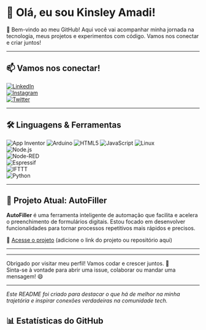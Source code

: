 # 👋 Olá, eu sou Kinsley Amadi!

🚀 Bem-vindo ao meu GitHub! Aqui você vai acompanhar minha jornada na tecnologia, meus projetos e experimentos com código. Vamos nos conectar e criar juntos!

---

## 📫 Vamos nos conectar!

[![LinkedIn](https://img.shields.io/badge/LinkedIn-blue?logo=linkedin&logoColor=white)](https://www.linkedin.com/in/seu-linkedin)  
[![Instagram](https://img.shields.io/badge/Instagram-purple?logo=instagram&logoColor=white)](https://instagram.com/seu-instagram)  
[![Twitter](https://img.shields.io/badge/Twitter-lightblue?logo=twitter&logoColor=white)](https://twitter.com/seu-twitter)

---

## 🛠️ Linguagens & Ferramentas

![App Inventor](https://img.shields.io/badge/App%20Inventor-2BAD5B?style=for-the-badge&logo=appinventor&logoColor=white) 
![Arduino](https://img.shields.io/badge/Arduino-00979D?style=for-the-badge&logo=arduino&logoColor=white) 
![HTML5](https://img.shields.io/badge/HTML5-E34F26?style=for-the-badge&logo=html5&logoColor=white) 
![JavaScript](https://img.shields.io/badge/JavaScript-F7DF1E?style=for-the-badge&logo=javascript&logoColor=black) 
![Linux](https://img.shields.io/badge/Linux-FCC624?style=for-the-badge&logo=linux&logoColor=black)  
![Node.js](https://img.shields.io/badge/Node.js-339933?style=for-the-badge&logo=node.js&logoColor=white)  
![Node-RED](https://img.shields.io/badge/Node--RED-2C3E50?style=for-the-badge&logo=node-red&logoColor=white)  
![Espressif](https://img.shields.io/badge/Espressif-FF6600?style=for-the-badge&logo=esp8266&logoColor=white)  
![IFTTT](https://img.shields.io/badge/IFTTT-000000?style=for-the-badge&logo=ifttt&logoColor=white)  
![Python](https://img.shields.io/badge/Python-3776AB?style=for-the-badge&logo=python&logoColor=white)

---

## 🚧 Projeto Atual: **AutoFiller**

**AutoFiller** é uma ferramenta inteligente de automação que facilita e acelera o preenchimento de formulários digitais. Estou focado em desenvolver funcionalidades para tornar processos repetitivos mais rápidos e precisos.

🔗 [Acesse o projeto](#) (adicione o link do projeto ou repositório aqui)

---



---

Obrigado por visitar meu perfil! Vamos codar e crescer juntos. 🚀  
Sinta-se à vontade para abrir uma issue, colaborar ou mandar uma mensagem! 😄

---

*Este README foi criado para destacar o que há de melhor na minha trajetória e inspirar conexões verdadeiras na comunidade tech.* 

## 📊 Estatísticas do GitHub
